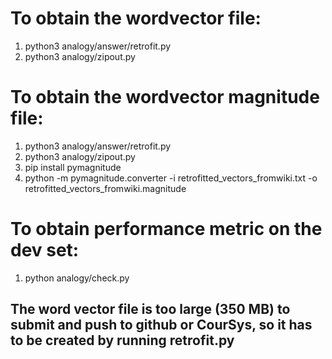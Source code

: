 # To obtain the wordvector file:
1. python3 analogy/answer/retrofit.py
2. python3 analogy/zipout.py


# To obtain the wordvector magnitude file:
1. python3 analogy/answer/retrofit.py
2. python3 analogy/zipout.py
3. pip install pymagnitude
4. python -m pymagnitude.converter -i retrofitted_vectors_fromwiki.txt -o retrofitted_vectors_fromwiki.magnitude


# To obtain performance metric on the dev set:
1. python analogy/check.py


## The word vector file is too large (350 MB) to submit and push to github or CourSys, so it has to be created by running retrofit.py
